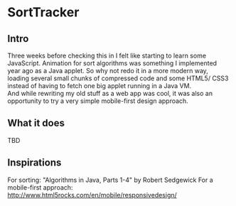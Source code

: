 # SortTracker
## Intro
Three weeks before checking this in I felt like starting to learn some
JavaScript. Animation for sort algorithms was something I implemented
year ago as a Java applet. So why not redo it in a more modern way,
loading several small chunks of compressed code and some HTML5/ CSS3
instead of having to fetch one big applet running in a Java VM.  
And while rewriting my old stuff as a web app was cool, it was also an
opportunity to try a very simple mobile-first design approach.
## What it does
TBD
## Inspirations
For sorting: "Algorithms in Java, Parts 1-4" by Robert Sedgewick
For a mobile-first approach: http://www.html5rocks.com/en/mobile/responsivedesign/
